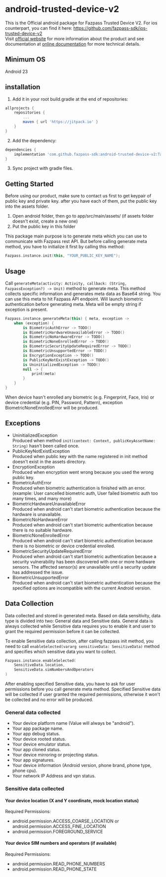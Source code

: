 # android-trusted-device-v2

This is the Official android package for Fazpass Trusted Device V2.
For ios counterpart, you can find it here: https://github.com/fazpass-sdk/ios-trusted-device-v2 <br>
Visit [official website](https://fazpass.com) for more information about the product and see documentation at [online documentation](https://doc.fazpass.com) for more technical details.

## Minimum OS
Android 23

## installation
1. Add it in your root build.gradle at the end of repositories:
```gradle
allprojects {
	repositories {
		...
		maven { url 'https://jitpack.io' }
	}
}
```
2. Add the dependency:
```gradle
dependencies {
	implementation 'com.github.fazpass-sdk:android-trusted-device-v2:Tag'
}
```
3. Sync project with gradle files.

## Getting Started
Before using our product, make sure to contact us first to get keypair of public key and private key.
after you have each of them, put the public key into the assets folder.

1. Open android folder, then go to app/src/main/assets/ (if assets folder doesn't exist, create a new one)
2. Put the public key in this folder

This package main purpose is to generate meta which you can use to communicate with Fazpass rest API. But
before calling generate meta method, you have to initialize it first by calling this method:
```kotlin
Fazpass.instance.init(this, "YOUR_PUBLIC_KEY_NAME");
```

## Usage
Call `generateMeta(activity: Activity, callback: (String, FazpassException?) -> Unit)` method to generate meta. This method
collects specific information and generates meta data as Base64 string.
You can use this meta to hit Fazpass API endpoint. Will launch biometric authentication before
generating meta. Meta will be empty string if exception is present.
```kotlin
Fazpass.instance.generateMeta(this) { meta, exception ->
    when (exception) {
        is BiometricAuthError -> TODO()
        is BiometricHardwareUnavailableError -> TODO()
        is BiometricNoHardwareError -> TODO()
        is BiometricNoneEnrolledError -> TODO()
        is BiometricSecurityUpdateRequiredError -> TODO()
        is BiometricUnsupportedError -> TODO()
        is EncryptionException -> TODO()
        is PublicKeyNotExistException -> TODO()
        is UninitializedException -> TODO()
        null -> { 
            print(meta) 
        }
    }
}
```
When device hasn't enrolled any biometric (e.g. Fingerprint, Face, Iris) or device credential (e.g. PIN, Password, Pattern), exception BiometricNoneEnrolledError will be produced.

## Exceptions
* UninitializedException<br>
Produced when method `init(context: Context, publicKeyAssetName: String)` hasn't been called once.
* PublicKeyNotExistException<br>
Produced when public key with the name registered in init method doesn't exist in the assets directory.
* EncryptionException<br>
Produced when encryption went wrong because you used the wrong public key.
* BiometricAuthError<br>
Produced when biometric authentication is finished with an error. (example: User cancelled biometric auth, User failed biometric auth too many times, and many more)
* BiometricHardwareUnavailableError<br>
Produced when android can't start biometric authentication because the hardware is unavailable.
* BiometricNoHardwareError<br>
Produced when android can't start biometric authentication because there is no suitable hardware.
* BiometricNoneEnrolledError<br>
Produced when android can't start biometric authentication because there is no biometric or device credential enrolled.
* BiometricSecurityUpdateRequiredError<br>
Produced when android can't start biometric authentication because a security vulnerability has been discovered with one or
more hardware sensors. The affected sensor(s) are unavailable until a security update has addressed the issue.
* BiometricUnsupportedError<br>
Produced when android can't start biometric authentication because the specified options are incompatible with the current Android version.

## Data Collection
Data collected and stored in generated meta. Based on data sensitivity, data type is divided into two: General data and Sensitive data.
General data is always collected while Sensitive data requires you to enable it and user to grant the required permission before it can be collected.

To enable Sensitive data collection, after calling fazpass init method, you need to call `enableSelected(vararg sensitiveData: SensitiveData)` method and
specifies which sensitive data you want to collect.
```kotlin
Fazpass.instance.enableSelected(
    SensitiveData.location,
    SensitiveData.simNumbersAndOperators
)
```
After enabling specified Sensitive data, you have to ask for user permissions before you call generate meta method. Specified Sensitive data will be collected
if user granted the required permissions, otherwise it won't be collected and no error will be produced.

### General data collected
* Your device platform name (Value will always be "android").
* Your app package name.
* Your app debug status.
* Your device rooted status.
* Your device emulator status.
* Your app cloned status.
* Your device mirroring or projecting status.
* Your app signatures.
* Your device information (Android version, phone brand, phone type, phone cpu).
* Your network IP Address and vpn status.

### Sensitive data collected
#### Your device location (X and Y coordinate, mock location status)
Required Permissions:
* android.permission.ACCESS_COARSE_LOCATION or android.permission.ACCESS_FINE_LOCATION
* android.permission.FOREGROUND_SERVICE
#### Your device SIM numbers and operators (if available)
Required Permissions:
* android.permission.READ_PHONE_NUMBERS
* android.permission.READ_PHONE_STATE
